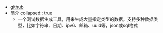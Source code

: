- [github](https://github.com/chenjiayao/godeng/)
- 简介
  collapsed:: true
	- 一个测试数据生成工具，用来生成大量指定类型的数据。支持多种数据类型，比如字符串、日期、ipv6、邮箱、uuid等，json或sql格式